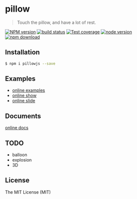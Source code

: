 # pillow

> Touch the pillow, and have a lot of rest.

[![NPM version][npm-image]][npm-url]
[![build status][travis-image]][travis-url]
[![Test coverage][coveralls-image]][coveralls-url]
[![node version][node-image]][node-url]
[![npm download][download-image]][download-url]

[npm-image]: https://img.shields.io/npm/v/pillowjs.svg?style=flat-square
[npm-url]: https://npmjs.org/package/pillowjs
[travis-image]: https://img.shields.io/travis/xudafeng/pillow.svg?style=flat-square
[travis-url]: https://travis-ci.org/xudafeng/pillow
[coveralls-image]: https://img.shields.io/coveralls/xudafeng/pillow.svg?style=flat-square
[coveralls-url]: https://coveralls.io/r/xudafeng/pillow?branch=master
[node-image]: https://img.shields.io/badge/node.js-%3E=_6-green.svg?style=flat-square
[node-url]: http://nodejs.org/download/
[download-image]: https://img.shields.io/npm/dm/pillowjs.svg?style=flat-square
[download-url]: https://npmjs.org/package/pillowjs

## Installation

``` bash
$ npm i pillowjs --save
```

## Examples

- [online examples](//xudafeng.github.io/pillow)
- [online show](//xudafeng.github.io/pillow/show.htm)
- [online slide](//xudafeng.github.io/slide/archives/pillow/)

## Documents

[online docs](//xudafeng.github.io/pillow/docs)

## TODO

- balloon
- explosion
- 3D

## License

The MIT License (MIT)
